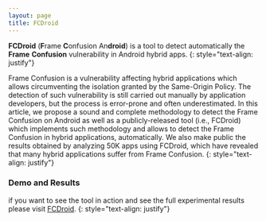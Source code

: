 ```yaml
---
layout: page
title: FCDroid
---
```


**FCDroid** (**F**rame **C**onfusion An**droid**)  is a tool to detect automatically the **Frame** **Confusion** vulnerability in Android hybrid apps.
{: style="text-align: justify"}

Frame Confusion is a vulnerability affecting hybrid applications which allows circumventing the isolation granted by the Same-Origin Policy. The detection of such vulnerability is still carried out manually by application developers, but the process is error-prone and often underestimated. In this article, we propose a sound and complete methodology to detect the Frame Confusion on Android as well as a publicly-released tool (i.e., FCDroid) which implements such methodology and allows to detect the Frame Confusion in hybrid applications, automatically. We also make public the results obtained by analyzing 50K apps using FCDroid, which have revealed that many hybrid applications suffer from Frame Confusion.
{: style="text-align: justify"}


### Demo and Results
if you want to see the tool in action and see the full experimental results please visit [FCDroid](https://www.fcdroid.com).
{: style="text-align: justify"}

